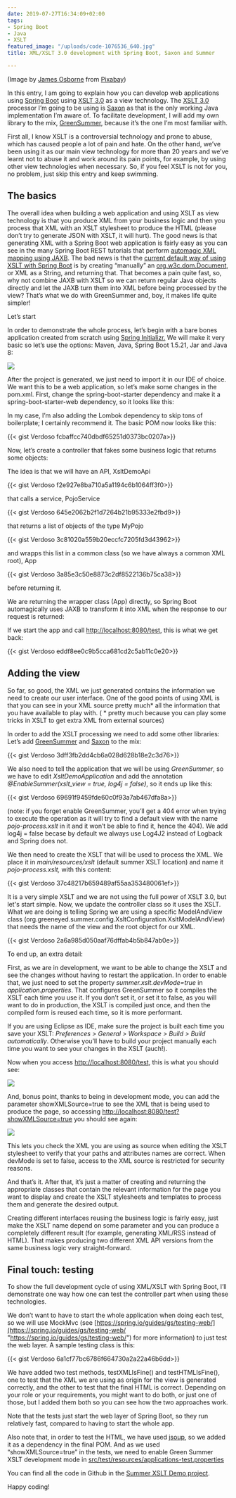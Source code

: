 ```yaml
---
date: 2019-07-27T16:34:09+02:00
tags:
- Spring Boot
- Java
- XSLT
featured_image: "/uploads/code-1076536_640.jpg"
title: XML/XSLT 3.0 development with Spring Boot, Saxon and Summer

---
```

(Image by [James Osborne](https://pixabay.com/users/jamesmarkosborne-1640589/?utm_source=link-attribution&utm_medium=referral&utm_campaign=image&utm_content=1076536)  from [Pixabay](https://pixabay.com/?utm_source=link-attribution&utm_medium=referral&utm_campaign=image&utm_content=1076536))

In this entry, I am going to explain how you can develop web applications using [Spring Boot](https://spring.io/projects/spring-boot) using [XSLT 3.0](https://www.w3.org/TR/xslt-30/) as a view technology. The [XSLT 3.0](https://www.w3.org/TR/xslt-30/) processor I’m going to be using is [Saxon](http://saxon.sourceforge.net/) as that is the only working Java implementation I’m aware of. To facilitate development, I will add my own library to the mix, [GreenSummer](https://github.com/Verdoso/GreenSummer/), because it’s the one I’m most familiar with.

First all, I know XSLT is a controversial technology and prone to abuse, which has caused people a lot of pain and hate. On the other hand, we’ve been using it as our main view technology for more than 20 years and we’ve learnt not to abuse it and work around its pain points, for example, by using other view technologies when necessary. So, if you feel XSLT is not for you, no problem, just skip this entry and keep swimming.

## The basics

The overall idea when building a web application and using XSLT as view technology is that you produce XML from your business logic and then you process that XML with an XSLT stylesheet to produce the HTML (please don’t try to generate JSON with XSLT, it will hurt). The good news is that generating XML with a Spring Boot web application is fairly easy as you can see in the many Spring Boot REST tutorials that perform [automagic XML mapping using JAXB](https://docs.spring.io/spring/docs/current/spring-framework-reference/data-access.html#oxm). The bad news is that the [current default way of using XSLT with Spring Boot](https://docs.spring.io/spring/docs/current/spring-framework-reference/web.html#mvc-view-xslt) is by creating “manually” an [org.w3c.dom.Document](https://docs.oracle.com/javase/8/docs/api/org/w3c/dom/Document.html), or XML as a String, and returning that. That becomes a pain quite fast, so, why not combine JAXB with XSLT so we can return regular Java objects directly and let the JAXB turn them into XML before being processed by the view? That’s what we do with GreenSummer and, boy, it makes life quite simpler!

Let’s start

In order to demonstrate the whole process, let’s begin with a bare bones application created from scratch using [Spring Initializr.](https://start.spring.io/) We will make it very basic so let’s use the options: Maven, Java, Spring Boot 1.5.21, Jar and Java 8:

![](/uploads/Spring-Init.PNG)

After the project is generated, we just need to import it in our IDE of choice. We want this to be a web application, so let’s make some changes in the pom.xml. First, change the spring-boot-starter dependency and make it a spring-boot-starter-web dependency, so it looks like this:

In my case, I’m also adding the Lombok dependency to skip tons of boilerplate; I certainly recommend it. The basic POM now looks like this:

{{< gist Verdoso fcbaffcc740dbdf65251d0373bc0207a>}}

Now, let’s create a controller that fakes some business logic that returns some objects:

The idea is that we will have an API, XsltDemoApi

{{< gist Verdoso f2e927e8ba710a5a1194c6b1064ff3f0>}}

that calls a service, PojoService

{{< gist Verdoso 645e2062b2f1d7264b21b95333e2fbd9>}}

that returns a list of objects of the type MyPojo

{{< gist Verdoso 3c81020a559b20eccfc7205fd3d43962>}}

and wrapps this list in a common class (so we have always a common XML root), App

{{< gist Verdoso 3a85e3c50e8873c2df8522136b75ca38>}}

before returning it.

We are returning the wrapper class (App) directly, so Spring Boot automagically uses JAXB to transform it into XML when the response to our request is returned:

If we start the app and call [http://localhost:8080/test](http://localhost:8080/test), this is what we get back:

{{< gist Verdoso eddf8ee0c9b5cca681cd2c5ab11c0e20>}}

## Adding the view

So far, so good, the XML we just generated contains the information we need to create our user interface. One of the good points of using XML is that you can see in your XML source pretty much* all the information that you have available to play with. ( * pretty much because you can play some tricks in XSLT to get extra XML from external sources)

In order to add the XSLT processing we need to add some other libraries: Let’s add [GreenSummer](https://github.com/Verdoso/GreenSummer/) and [Saxon](http://saxon.sourceforge.net/) to the mix:

{{< gist Verdoso 3dff3fb2dd4cb6a028d628b18e2c3d76>}}

We also need to tell the application that we will be using _GreenSummer_, so we have to edit _XsltDemoApplication_ and add the annotation _@EnableSummer(xslt_view = true, log4j = false)_, so it ends up like this:

{{< gist Verdoso 69691f9459fde60c0f93a7ab467dfa8a>}}

(note: if you forget enable GreenSummer, you’ll get a 404 error when trying to execute the operation as it will try to find a default view with the name _pojo-process.xslt_ in it and it won’t be able to find it, hence the 404). We add log4j = false becase by default we always use Log4J2 instead of Logback and Spring does not.

We then need to create the XSLT that will be used to process the XML. We place it in _main/resources/xslt_ (default summer XSLT location) and name it _pojo-process.xslt,_ with this content:

{{< gist Verdoso 37c48217b659489af55aa353480061ef>}}

It is a very simple XSLT and we are not using the full power of XSLT 3.0, but let's start simple. Now, we update the controller class so it uses the XSLT. What we are doing is telling Spring we are using a specific ModelAndView class (org.greeneyed.summer.config.XsltConfiguration.XsltModelAndView) that needs the name of the view and the root object for our XML.

{{< gist Verdoso 2a6a985d050aaf76dffab4b5b847ab0e>}}

To end up, an extra detail:

First, as we are in development, we want to be able to change the XSLT and see the changes without having to restart the application. In order to enable that, we just need to set the property _summer.xslt.devMode=true_ in _application.properties_. That configures GreenSummer so it compiles the XSLT each time you use it. If you don’t set it, or set it to false, as you will want to do in production, the XSLT is compiled just once, and then the compiled form is reused each time, so it is more performant.

If you are using Eclipse as IDE, make sure the project is built each time you save your XSLT: _Preferences > General > Workspace > Build > Build automatically_. Otherwise you’ll have to build your project manually each time you want to see your changes in the XSLT (auch!).

Now when you access [http://localhost:8080/test](http://localhost:8080/test), this is what you should see:

![](/uploads/HTML_test.PNG)

And, bonus point, thanks to being in development mode, you can add the parameter showXMLSource=true to see the XML that is being used to produce the page, so accessing [http://localhost:8080/test?showXMLSource=true](http://localhost:8080/test?showXMLSource=true) you should see again:

![](/uploads/showXMLSource.PNG)

This lets you check the XML you are using as source when editing the XSLT stylesheet to verify that your paths and attributes names are correct. When devMode is set to false, access to the XML source is restricted for security reasons.

And that’s it. After that, it’s just a matter of creating and returning the appropriate classes that contain the relevant information for the page you want to display and create the XSLT stylesheets and templates to process them and generate the desired output.

Creating different interfaces reusing the business logic is fairly easy, just make the XSLT name depend on some parameter and you can produce a completely different result (for example, generating XML/RSS instead of HTML). That makes producing two different XML API versions from the same business logic very straight-forward.

## Final touch: testing

To show the full development cycle of using XML/XSLT with Spring Boot, I’ll demonstrate one way how one can test the controller part when using these technologies.

We don’t want to have to start the whole application when doing each test, so we will use MockMvc (see [https://spring.io/guides/gs/testing-web/](https://spring.io/guides/gs/testing-web/ "https://spring.io/guides/gs/testing-web/") for more information) to just test the web layer. A sample testing class is this:

{{< gist Verdoso 6a1cf77bc6786f664730a2a22a46b6dd>}}

We have added two test methods, testXMLIsFine() and testHTMLIsFine(), one to test that the XML we are using as origin for the view is generated correctly, and the other to test that the final HTML is correct. Depending on your role or your requirements, you might want to do both, or just one of those, but I added them both so you can see how the two approaches work.

Note that the tests just start the web layer of Spring Boot, so they run relatively fast, compared to having to start the whole app.

Also note that, in order to test the HTML, we have used [jsoup](https://jsoup.org/), so we added it as a dependency in the final POM. And as we used “showXMLSource=true” in the tests, we need to enable Green Summer XSLT development mode in [src/test/resources/applications-test.properties](https://github.com/Verdoso/xslt_demo/blob/master/src/test/resources/application-test.properties)

You can find all the code in Github in the [Summer XSLT Demo project](https://github.com/Verdoso/xslt_demo).

Happy coding!